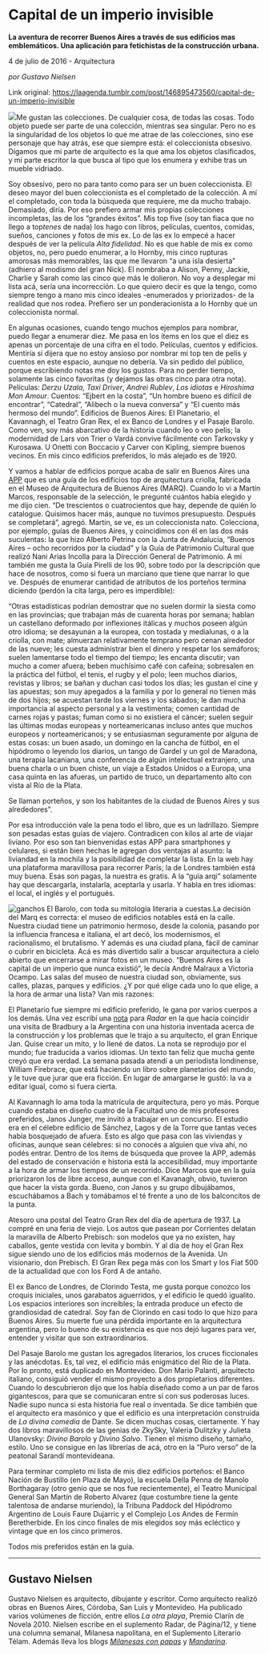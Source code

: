 # Capital de un imperio invisible

**La aventura de recorrer Buenos Aires a través de sus edificios mas emblemáticos. Una aplicación para fetichistas de la construcción urbana.**

4 de julio de 2016 - Arquitectura

_por Gustavo Nielsen_

Link original: https://laagenda.tumblr.com/post/146895473560/capital-de-un-imperio-invisible

![](https://64.media.tumblr.com/01c490169fc7c836548f482bcfec6c1b/tumblr_inline_pjzrh0Ngf71t6q87u_500.jpg)Me
gustan las colecciones. De cualquier cosa, de todas las cosas. Todo
objeto puede ser parte de una colección, mientras sea singular. Pero
no es la singularidad de los objetos lo que me atrae de las
colecciones, sino ese personaje que hay atrás, ese que siempre está:
el coleccionista obsesivo. Digamos que mi parte de arquitecto es la
que ama los objetos clasificados, y mi parte escritor la que busca al
tipo que los enumera y exhibe tras un mueble vidriado. 


Soy
obsesivo, pero no para tanto como para ser un buen coleccionista. El
deseo mayor del buen coleccionista es el completado de la colección.
A mí el completado, con toda la búsqueda que requiere, me da mucho
trabajo. Demasiado, diría. Por eso prefiero armar mis propias
colecciones incompletas, las de los “grandes éxitos”. Mis top
five (soy tan fiaca que no llego a top*tenes* de
nada)  los hago con libros, películas, cuentos, comidas, sueños,
canciones y fotos de mis ex. Lo de las ex lo empecé a hacer después
de ver la película *Alta
fidelidad*.
No es que hable de mis ex como objetos, no, pero puedo enumerar, a lo
Hornby, mis cinco rupturas amorosas más memorables, las que me
llevaron “a una isla desierta” (adhiero al modismo del gran
Nick). El nombraba a Alison, Penny, Jackie, Charlie y Sarah como las
cinco que más le dolieron. No voy a desplegar mi lista acá, sería
una incorrección. Lo que quiero decir es que la tengo, como siempre
tengo a mano mis cinco ideales -enumerados y priorizados- de la
realidad que nos rodea. Prefiero ser un ponderacionista a lo Hornby
que un coleccionista normal. 


En
algunas ocasiones, cuando tengo muchos ejemplos para nombrar, puedo
llegar a enumerar diez. Me pasa en los ítems en los que el diez es
apenas un porcentaje de una cifra en el todo. Películas, cuentos y 
edificios. Mentiría si dijera que no estoy ansioso por nombrar mi
top ten de pelis y cuentos en este espacio, aunque no debería. Va
sin pedido del público, porque escribiendo notas me doy los gustos.
Para no perder tiempo, solamente las cinco favoritas (y dejamos las
otras cinco para otra nota). Películas: *Derzu
Uzala*,
*Taxi
Driver*,
*Andrei
Rublev*,
*Los
idiotas*
e *Hiroshima
Mon Amour*.
Cuentos: “Ejbert en la costa”,  “Un hombre bueno es difícil de
encontrar”, “Catedral”, “Alibech o la nueva conversa” y “El
cuento más hermoso del mundo”. Edificios de Buenos Aires: El
Planetario, el Kavannagh, el Teatro Gran Rex, el ex Banco de Londres
y el Pasaje Barolo. Como ven, soy más abarcativo de la historia
cuando leo o veo pelis; la modernidad de Lars von Trier o Vardá
convive fácilmente con Tarkovsky y Kurosawa. U Onetti con Boccacio y
Carver con Kipling, siempre buenos vecinos. En mis cinco edificios
preferidos, lo más alejado es de 1920. 


Y
vamos a hablar de edificios porque acaba de salir en Buenos Aires una
[APP](http://arqi.com.ar/) que es una guía de los
edificios top de arquitectura criolla, fabricada en el Museo de
Arquitectura de Buenos Aires (MARQ). Cuando lo vi a Martín Marcos,
responsable de la selección, le pregunté cuántos había elegido y
me dijo cien. “De trescientos o cuatrocientos que hay, depende de
quién lo catalogue. Quisimos hacer más, aunque no tuvimos
presupuesto. Después se completará”, agregó. Martín, se ve, es
un coleccionista nato. Colecciona, por ejemplo, guías de Buenos
Aires, y coincidimos con él en las dos más suculentas: la que hizo
Alberto Petrina con la Junta de Andalucía, “Buenos Aires – ocho
recorridos por la ciudad” y la Guía de Patrimonio Cultural que
realizó Nani Arias Incolla para la Dirección General de Patrimonio.
A mí también me gusta la Guía Pirelli de los 90, sobre todo por la
descripción que hace de nosotros, como si fuera un marciano que
tiene que narrar lo que ve. Después de enumerar cantidad de
atributos de los porteños termina diciendo (perdón la cita larga,
pero es imperdible):

“Otras
estadísticas podrían demostrar que no suelen dormir la siesta como
en las provincias; que trabajan más de cuarenta horas por semana;
hablan un castellano deformado por inflexiones itálicas y muchos
poseen algún otro idioma; se desayunan a la europea, con tostada y
medialunas, o a la criolla, con mate; almuerzan relativamente
temprano pero cenan alrededor de las nueve; les cuesta administrar
bien el dinero y respetar los semáforos; suelen lamentarse todo el
tiempo del tiempo; les encanta discutir; van mucho a comer afuera;
beben muchísimo café con cafeína; sobresalen en la práctica del
fútbol, el tenis, el rugby y el polo; leen muchos diarios, revistas
y libros; se bañan y duchan casi todos los días; les gustan el cine
y las apuestas; son muy apegados a la familia y por lo general no
tienen más de dos hijos; se acuestan tarde los viernes y los
sábados; le dan mucha importancia al aspecto personal y a la
vestimenta; comen cantidad de carnes rojas y pastas; fuman como si no
existiera el cáncer; suelen seguir las últimas modas europeas y
norteamericanas incluso antes que muchos europeos y norteamericanos;
y se entusiasman seguramente por alguna de estas cosas: un buen
asado, un domingo en la cancha de fútbol, en el hipódromo o leyendo
los diarios, un tango de Gardel y un gol de Maradona, una terapia
lacaniana, una conferencia de algún intelectual extranjero, una
buena charla o un buen chiste, un viaje a Estados Unidos o a Europa,
una casa quinta en las afueras, un partido de truco, un departamento
alto con vista al Río de la Plata.

Se
llaman porteños, y son los habitantes de la ciudad de Buenos Aires y
sus alrededores”.

Por
esa introducción vale la pena todo el libro, que es un ladrillazo.
Siempre son pesadas estas guías de viajero. Contradicen con kilos al
arte de viajar liviano. Por eso son tan bienvenidas estas APP para
smartphones y celulares, si están bien hechas le agregan dos
ventajas al asunto: la liviandad en la mochila y la posibilidad de
completar la lista. En la web hay una plataforma maravillosa para
recorrer París; la de Londres también está muy buena. Esas son
pagas, la nuestra es gratis. A la “guía arqi” solamente hay que
descargarla, instalarla, aceptarla y usarla. Y habla en tres idiomas:
el local, el inglés y el portugués. 


![ganchos](https://64.media.tumblr.com/01c490169fc7c836548f482bcfec6c1b/tumblr_inline_pjzrh0Ngf71t6q87u_500.jpg) El Barolo, con toda su mitología literaria a cuestas.La
decisión del Marq es correcta: el museo de edificios notables está
en la calle. Nuestra ciudad tiene un patrimonio hermoso, desde la
colonia, pasando por la influencia francesa e italiana, el art decó,
los modernismos, el racionalismo, el brutalismo. Y además es una
ciudad plana, fácil de caminar o cubrir en bicicleta. Acá es más
divertido salir a buscar arquitectura a cielo abierto que encerrarse
a mirar fotos en un museo. “Buenos Aires es la capital de un
imperio que nunca existió”, le decía André Malraux a Victoria
Ocampo. Las salas del museo de nuestra ciudad son, obviamente, sus
calles, plazas, parques y edificios. ¿Y por qué elige cada uno lo
que elige, a la hora de armar una lista? Van mis razones:

El
Planetario fue siempre mi edificio preferido, le gana por varios
cuerpos a los demás. Una vez escribí una [nota](http://www.pagina12.com.ar/diario/suplementos/radar/9-3256-2006-09-17.html)
para *Radar*
en la que hacía coincidir una visita de Bradbury a la Argentina con
una historia inventada acerca de la construcción y los problemas que
le trajo a su arquitecto, el gran Enrique Jan. Quise crear un mito, y
lo llené de datos. La nota se reprodujo por el mundo; fue traducida
a varios idiomas. Un texto tan feliz que mucha gente creyó que era
verdad. La semana pasada atendí a un periodista londinense, William
Firebrace, que está haciendo un libro sobre planetarios del mundo, y
le tuve que jurar que era ficción. En lugar de amargarse le gustó:
la va a editar igual, como si fuera cierta. 


Al
Kavannagh lo ama toda la matrícula de arquitectura, pero yo más.
Porque cuando estaba en diseño cuatro de la Facultad uno de mis
profesores preferidos, Janos Junger, me invitó a trabajar en un
concurso. El estudio era en el célebre edificio de Sánchez, Lagos y
de la Torre que tantas veces había bosquejado de afuera. Esto es
algo que pasa con las viviendas y oficinas, aunque sean célebres: si
no conocés a alguien que viva ahí, no podés entrar. Dentro de los
ítems de búsqueda que provee la APP, además del estado de
conservación e historia está la accesibilidad, muy importante a la
hora de armar los tiempos de un recorrido. Dice Marcos que en la guía
priorizaron los de libre acceso, aunque con el Kavanagh, obvio,
tuvieron que hacer la vista gorda. Bueno, con Janos y su grupo
dibujábamos, escuchábamos a Bach y tomábamos el té frente a uno
de los balconcitos de la punta.

Atesoro
una postal del Teatro Gran Rex del día de apertura de 1937. La
compré en una feria de viejo. Los autos que pasean por Corrientes
delatan la maravilla de Alberto Prebisch: son modelos que ya no
existen, hay caballos, gente vestida con levita y bombín. Y al día
de hoy el Gran Rex sigue siendo uno de los edificios más modernos de
la Avenida. Un visionario, don Prebisch. El Gran Rex pega más con
los Smart y los Fiat  500 de la actualidad que con los Ford A de
antaño.

El
ex Banco de Londres, de Clorindo Testa, me gusta porque conozco los
croquis iniciales, unos garabatos aguerridos, y el edificio le quedó
igualito. Los espacios interiores son increíbles; la entrada produce
un efecto de grandiosidad de catedral. Soy fan de Clorindo en casi
todo lo que hizo para Buenos Aires. Su muerte fue una pérdida
importante en la arquitectura argentina, pero lo bueno de su
existencia es que nos dejó lugares para ver, entender y visitar que
son extraordinarios.

Del
Pasaje Barolo me gustan los agregados literarios, los cruces
ficcionales y las anécdotas. Es, tal vez, el edificio más
enigmático del Río de la Plata. Por lo pronto, está duplicado en
Montevideo. Don Mario Palanti, arquitecto italiano, consiguió vender
el mismo proyecto a dos propietarios diferentes. Cuando lo
descubrieron dijo que los había diseñado como a un par de faros
gigantescos, para que se comunicaran entre sí con sus poderosas
luces. Nadie supo nunca si esta historia fue real o inventada. Se
dice también que el arquitecto era masónico y que el edificio es
una interpretación construida de *La
divina comedia*
de Dante. Se dicen muchas cosas, ciertamente. Y hay dos libros
maravillosos de las genias de ZkySky, Valeria Dulitzky y Julieta
Ulanovsky: *Divino
Barolo*
y *Divino
Salvo*.
Tienen el mismo diseño, tamaño, estilo. Uno se consigue en las
librerías de acá, otro en la “Puro verso” de la peatonal
Sarandí montevideana.

Para
terminar completo mi lista de mis diez edificios porteños: el Banco
Nación de Bustillo (en Plaza de Mayo), la escuela Della Penna de
Manolo Borthagaray (otro genio que se nos fue recientemente), el
Teatro Municipal General San Martín de Roberto Alvarez (que
costumbre tiene la gente talentosa de andarse muriendo), la Tribuna
Paddock del Hipódromo Argentino de Louis Faure Dujarric y el
Complejo Los Andes de Fermín Beretherbide. En los cinco finales de
mis elegidos soy más ecléctico y vintage que en los cinco primeros.



Todos
mis preferidos están en la guía.



---

 Gustavo Nielsen
----------------

 Gustavo Nielsen es arquitecto, dibujante y escritor. Como arquitecto realizó obras en Buenos Aires, Córdoba, San Luis y Montevideo. Ha publicado varios volúmenes de ficción, entre ellos *La otra playa*, Premio Clarín de Novela 2010. Nielsen escribe en el suplemento Radar, de Página/12, y tiene una columna semanal, Milanesa napolitana, en el Suplemento Literario Télam. Además lleva los blogs *[Milanesas con papas](http://milanesaconpapas.blogspot.com.ar/)* y *[Mandarina](http://mandarinasdulces.blogspot.com.ar/)*. 

